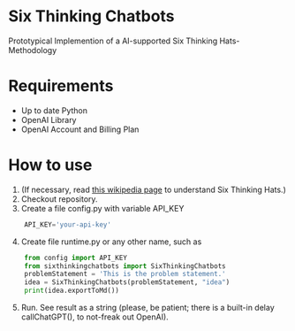 # Six Thinking Chatbots
Prototypical Implemention of a AI-supported Six Thinking Hats-Methodology

# Requirements
* Up to date Python
* OpenAI Library
* OpenAI Account and Billing Plan

# How to use
1. (If necessary, read [this wikipedia page](https://en.wikipedia.org/wiki/Six_Thinking_Hats) to understand Six Thinking Hats.)
2. Checkout repository.
3. Create a file config.py with variable API_KEY

```python
    API_KEY='your-api-key'
```

4. Create file runtime.py or any other name, such as

```python
    from config import API_KEY
    from sixthinkingchatbots import SixThinkingChatbots
    problemStatement = 'This is the problem statement.'
    idea = SixThinkingChatbots(problemStatement, "idea")
    print(idea.exportToMd())
```

5. Run. See result as a string (please, be patient; there is a built-in delay callChatGPT(), to not-freak out OpenAI).
